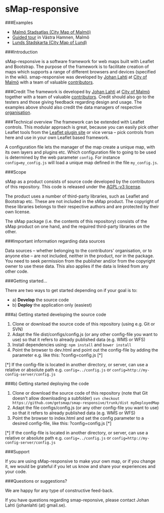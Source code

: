 sMap-responsive
===========

###Examples
- [Malmö Stadsatlas (City Map of Malmö)](http://kartor.malmo.se/init/?appid=stadsatlas-v1)
- [Guided tour](http://kartor.malmo.se/init/?appid=tema_vh-v1) in Västra Hamnen, Malmö
- [Lunds Stadskarta (City Map of Lund)](http://www.lund.se/Tillbehor/Karta-over-Lund/)

###Introduction

sMap-responsive is a software framework for web maps built with Leaflet and Bootstrap. The purpose of the framework is to facilitate creation of maps which supports a range of different browsers and devices (specified in the wiki). smap-responsive was developed by [Johan Lahti](https://github.com/johanlahti) at [City of Malmö](http://www.malmo.se) with a team of valuable [contributors](https://github.com/getsmap/smap-responsive/graphs/contributors).

###Credit
The framework is developed by [Johan Lahti](https://github.com/johanlahti) at [City of Malmö](http://www.malmo.se) together with a team of valuable [contributors](https://github.com/getsmap/smap-responsive/graphs/contributors). Credit should also go to the testers and those giving feedback regarding design and usage. The examples above should also credit the data managers of respective [organisation](https://github.com/getsmap/smap-responsive/wiki/Projektgrupp).

###Technical overview
The framework can be extended with Leaflet controls. This modular approach is great, because you can easily pick other Leaflet tools from the [Leaflet plugin site](http://leafletjs.com/plugins.html) or vice versa – pick controls from here and use in your own Leaflet based framework.

A configuration file lets the manager of the map create a unique map, with its own layers and plugins etc. Which configuration file to going to be used is determined by the web parameter ```config```. For instance ```config=my_config.js``` will load a unique map defined in the file ```my_config.js```.

###Scope

sMap as a product consists of source code developed by the contributors of this repository. This code is released under the [AGPL-v3 license](http://www.gnu.org/licenses/agpl-3.0.html).

The product uses a number of third-party libraries, such as Leaflet and Bootstrap etc. These are not included in the sMap product. The copyright of these libraries belongs to their respective authors and are protected by their own license.

The sMap package (i.e. the contents of this repository) consists of the sMap product on one hand, and the required third-party libraries on the other.

###Important information regarding data sources

Data sources – whether belonging to the contributors' organisation, or to anyone else – are not included, neither in the product, nor in the package. You need to seek permission from the publisher and/or from the copyright owner to use these data. This also applies if the data is linked from any other code.

###Getting started…

There are two ways to get started depending on if your goal is to:
- a) **Develop** the source code
- b) **Deploy** the application only (easiest)

###a) Getting started developing the source code

1. Clone or download the source code of this repository (using e.g. Git or SVN)
2. Adapt the file dist/configs/config.js (or any other config-file you want to use) so that it refers to already published data (e.g. WMS or WFS)
3. Install dependencies using: ```npm install``` and ```bower install```
4. Point the browser to dev.html and point out the config-file by adding the parameter e.g. like this: ?config=config.js [*]

[*] If the config-file is located in another directory, or server, can use a relative or absolute path e.g. ```config=../config.js``` or ```config=http://my-config-server/config.js```

###b) Getting started deploying the code

1. Clone or download the source code of this repository (note that Git doesn't allow downloading a subfolder)
```svn checkout https://github.com/getsmap/smap-responsive/trunk/dist myDeployedMap```
2. Adapt the file configs/config.js (or any other config-file you want to use) so that it refers to already published data (e.g. WMS or WFS)
3. Point the browser to index.html and set the config parameter to a desired config-file, like this: ?config=config.js [*]

[*] If the config-file is located in another directory, or server, can use a relative or absolute path e.g. ```config=../config.js``` or ```config=http://my-config-server/config.js```

###Support

If you are using sMap-responsive to make your own map, or if you change it, we would be grateful if you let us know and share your experiences and your code.

###Questions or suggestions?

We are happy for any type of constructive feed-back.

If you have questions regarding smap-reponsive, please contact Johan Lahti (johanlahti (at) gmail.se).
